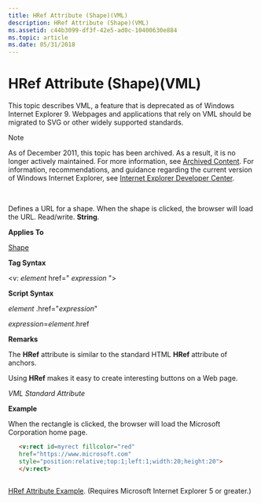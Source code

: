 ```yaml
---
title: HRef Attribute (Shape)(VML)
description: HRef Attribute (Shape)(VML)
ms.assetid: c44b3099-df3f-42e5-ad0c-10400630e884
ms.topic: article
ms.date: 05/31/2018
---
```


# HRef Attribute (Shape)(VML)

This topic describes VML, a feature that is deprecated as of Windows Internet Explorer 9. Webpages and applications that rely on VML should be migrated to SVG or other widely supported standards.

> [!Note]  
> As of December 2011, this topic has been archived. As a result, it is no longer actively maintained. For more information, see [Archived Content](https://docs.microsoft.com/previous-versions/windows/internet-explorer/ie-developer/). For information, recommendations, and guidance regarding the current version of Windows Internet Explorer, see [Internet Explorer Developer Center](https://msdn.microsoft.com/ie/).

 

Defines a URL for a shape. When the shape is clicked, the browser will load the URL. Read/write. **String**.

**Applies To**

[Shape](shape-element--vml.md)

**Tag Syntax**

<v: *element* href=" *expression* ">

**Script Syntax**

*element* .href="*expression*"

*expression*=*element*.href

**Remarks**

The **HRef** attribute is similar to the standard HTML **HRef** attribute of anchors.

Using **HRef** makes it easy to create interesting buttons on a Web page.

*VML Standard Attribute*

**Example**

When the rectangle is clicked, the browser will load the Microsoft Corporation home page.


```HTML
   <v:rect id=myrect fillcolor="red"
   href="https://www.microsoft.com"
   style="position:relative;top:1;left:1;width:20;height:20">
   </v:rect>
   
```



[HRef Attribute Example](https://docs.microsoft.com/previous-versions/bb229672(v%3dvs.85)). (Requires Microsoft Internet Explorer 5 or greater.)

 

 




